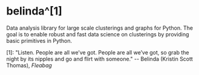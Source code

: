 belinda^[1]
=============

Data analysis library for large scale clusterings and graphs for Python. The goal is to enable robust and fast data science on clusterings by providing basic primitives in Python.

[1]: "Listen. People are all we’ve got. People are all we’ve got, so grab the night by its nipples and go and flirt with someone." -- Belinda (Kristin Scott Thomas), *Fleabag*
